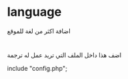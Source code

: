 # language

اضافة اكثر من لغة للموقع 

#

اضف هذا داخل الملف التي تريد عمل له ترجمة

 include "config.php";



<!-- <?php echo $lang['azozz'] ?> -->
 
 
